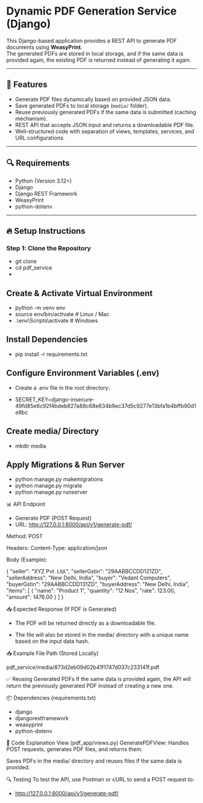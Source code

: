 # Dynamic PDF Generation Service (Django)

This Django-based application provides a REST API to generate PDF documents using **WeasyPrint**.  
The generated PDFs are stored in local storage, and if the same data is provided again, the existing PDF is returned instead of generating it again.  

---

## 📌 Features
- Generate PDF files dynamically based on provided JSON data.
- Save generated PDFs to local storage (`media/` folder).
- Reuse previously generated PDFs if the same data is submitted (caching mechanism).
- REST API that accepts JSON input and returns a downloadable PDF file.
- Well-structured code with separation of views, templates, services, and URL configurations.

---

## 🔍 Requirements
- Python (Version 3.12+)
- Django
- Django REST Framework
- WeasyPrint
- python-dotenv

---

## 🔥 Setup Instructions

### Step 1: Clone the Repository

- git clone <repository-url>
- cd pdf_service
- 

## Create & Activate Virtual Environment

- python -m venv env
- source env/bin/activate  # Linux / Mac
- .\env\Scripts\activate    # Windows

## Install Dependencies

- pip install -r requirements.txt

## Configure Environment Variables (.env)

- Create a .env file in the root directory:

- SECRET_KEY=django-insecure-49fd85e6c92f4bdeb827a88c68e634b9ec37d5c9277e13bfa1b4bffb90d1e8bc

## Create media/ Directory

- mkdir media

## Apply Migrations & Run Server

- python manage.py makemigrations
- python manage.py migrate
- python manage.py runserver

📊 API Endpoint

- Generate PDF (POST Request)
- URL: http://127.0.0.1:8000/api/v1/generate-pdf/

Method: POST

Headers: Content-Type: application/json

Body (Example):

{
    "seller": "XYZ Pvt. Ltd.",
    "sellerGstin": "29AABBCCDD121ZD",
    "sellerAddress": "New Delhi, India",
    "buyer": "Vedant Computers",
    "buyerGstin": "29AABBCCDD131ZD",
    "buyerAddress": "New Delhi, India",
    "items": [
        {
            "name": "Product 1",
            "quantity": "12 Nos",
            "rate": 123.00,
            "amount": 1476.00
        }
    ]
}

📥 Expected Response (If PDF is Generated)

- The PDF will be returned directly as a downloadable file.

- The file will also be stored in the media/ directory with a unique name based on the input data hash.

📥 Example File Path (Stored Locally)

pdf_service/media/873d2eb09d02b41f1747d037c233141f.pdf

✅ Reusing Generated PDFs
If the same data is provided again, the API will return the previously generated PDF instead of creating a new one.

📦 Dependencies (requirements.txt)

- django
- djangorestframework
- weasyprint
- python-dotenv


📌 Code Explanation
View (pdf_app/views.py)
GeneratePDFView: Handles POST requests, generates PDF files, and returns them.

Saves PDFs in the media/ directory and reuses files if the same data is provided.

🔍 Testing
To test the API, use Postman or cURL to send a POST request to:

- http://127.0.0.1:8000/api/v1/generate-pdf/

